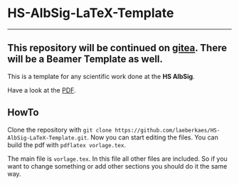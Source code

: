 # HS-AlbSig-LaTeX-Template
---
**This repository will be continued on [gitea](https://gitea.uraltemorla.xyz/laeberkaes/HS-AlbSig-LaTeX-Template). There will be a Beamer Template as well.**
---
This is a template for any scientific work done at the **HS AlbSig**.

Have a look at the [PDF](https://raw.githubusercontent.com/laeberkaes/HS-AlbSig-LaTeX-Template/master/vorlage.pdf).

## HowTo
Clone the repository with `git clone https://github.com/laeberkaes/HS-AlbSig-LaTeX-Template.git`. Now you can start editing the files. You can build the pdf with `pdflatex vorlage.tex`.

The main file is `vorlage.tex`. In this file all other files are included. So if you want to change something or add other sections you should do it the same way.
